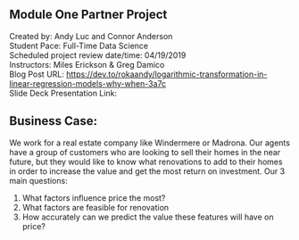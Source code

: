 ## Module One Partner Project
Created by: Andy Luc and Connor Anderson  
Student Pace: Full-Time Data Science  
Scheduled project review date/time: 04/19/2019  
Instructors: Miles Erickson & Greg Damico  
Blog Post URL: https://dev.to/rokaandy/logarithmic-transformation-in-linear-regression-models-why-when-3a7c  
Slide Deck Presentation Link: 

## Business Case:
We work for a real estate company like Windermere or Madrona. Our agents have a group of customers who are looking to sell their homes in the near future, but they would like to know what renovations to add to their homes in order to increase the value and get the most return on investment. Our 3 main questions:

  1. What factors influence price the most?
  2. What factors are feasible for renovation
  3. How accurately can we predict the value these features will have on price?

